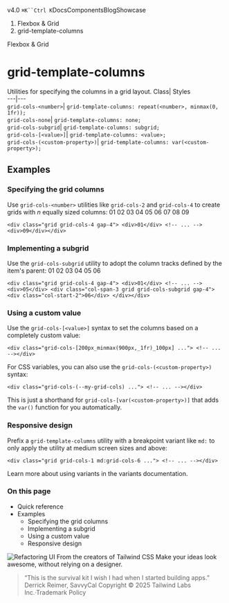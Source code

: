 v4.0
`⌘K``Ctrl K`DocsComponentsBlogShowcase
  1. Flexbox & Grid
  2. grid-template-columns


Flexbox & Grid
# grid-template-columns
Utilities for specifying the columns in a grid layout.
Class| Styles  
---|---  
`grid-cols-<number>`| `grid-template-columns: repeat(<number>, minmax(0, 1fr));`  
`grid-cols-none`| `grid-template-columns: none;`  
`grid-cols-subgrid`| `grid-template-columns: subgrid;`  
`grid-cols-[<value>]`| `grid-template-columns: <value>;`  
`grid-cols-(<custom-property>)`| `grid-template-columns: var(<custom-property>);`  
## Examples
### Specifying the grid columns
Use `grid-cols-<number>` utilities like `grid-cols-2` and `grid-cols-4` to create grids with _n_ equally sized columns:
01
02
03
04
05
06
07
08
09
```
<div class="grid grid-cols-4 gap-4"> <div>01</div> <!-- ... --> <div>09</div></div>
```

### Implementing a subgrid
Use the `grid-cols-subgrid` utility to adopt the column tracks defined by the item's parent:
01
02
03
04
05
06
```
<div class="grid grid-cols-4 gap-4"> <div>01</div> <!-- ... --> <div>05</div> <div class="col-span-3 grid grid-cols-subgrid gap-4">  <div class="col-start-2">06</div> </div></div>
```

### Using a custom value
Use the `grid-cols-[<value>]` syntax to set the columns based on a completely custom value:
```
<div class="grid-cols-[200px_minmax(900px,_1fr)_100px] ..."> <!-- ... --></div>
```

For CSS variables, you can also use the `grid-cols-(<custom-property>)` syntax:
```
<div class="grid-cols-(--my-grid-cols) ..."> <!-- ... --></div>
```

This is just a shorthand for `grid-cols-[var(<custom-property>)]` that adds the `var()` function for you automatically.
### Responsive design
Prefix a `grid-template-columns` utility with a breakpoint variant like `md:` to only apply the utility at medium screen sizes and above:
```
<div class="grid grid-cols-1 md:grid-cols-6 ..."> <!-- ... --></div>
```

Learn more about using variants in the variants documentation.
### On this page
  * Quick reference
  * Examples
    * Specifying the grid columns
    * Implementing a subgrid
    * Using a custom value
    * Responsive design


![Refactoring UI](https://tailwindcss.com/_next/image?url=%2F_next%2Fstatic%2Fmedia%2Fbook-promo.27d91093.png&w=256&q=75)
From the creators of Tailwind CSS
Make your ideas look awesome, without relying on a designer.
> “This is the survival kit I wish I had when I started building apps.”
> Derrick Reimer, SavvyCal
Copyright © 2025 Tailwind Labs Inc.·Trademark Policy
